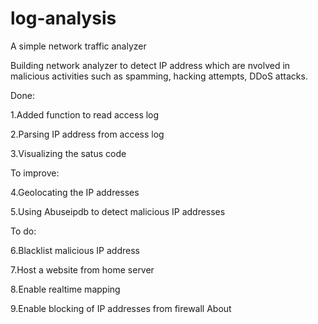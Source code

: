 # log-analysis

A simple network traffic analyzer

Building network analyzer to detect IP address which are nvolved in malicious activities such as spamming, hacking attempts, DDoS attacks.

Done:

1.Added function to read access log

2.Parsing IP address from access log

3.Visualizing the satus code

To improve:

4.Geolocating the IP addresses

5.Using Abuseipdb to detect malicious IP addresses

To do:

6.Blacklist malicious IP address

7.Host a website from home server

8.Enable realtime mapping

9.Enable blocking of IP addresses from firewall
About

